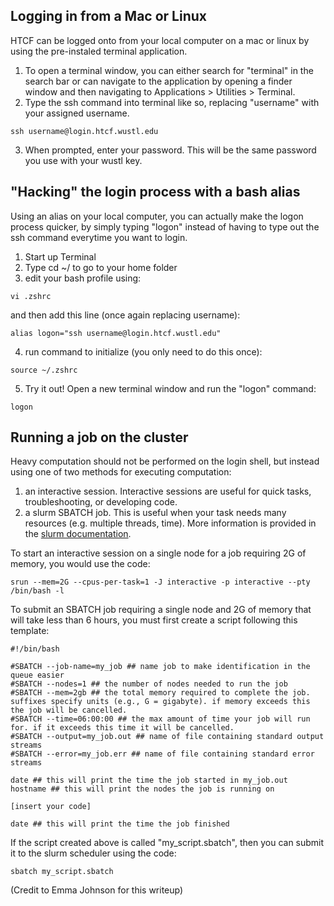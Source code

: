 ## Logging in from a Mac or Linux
HTCF can be logged onto from your local computer on a mac or linux by using the pre-instaled terminal application.
1. To open a terminal window, you can either search for "terminal" in the search bar or can navigate to the application by opening a finder window and then navigating to Applications > Utilities > Terminal.
2. Type the ssh command into terminal like so, replacing "username" with your assigned username.

```
ssh username@login.htcf.wustl.edu
```

3. When prompted, enter your password. This will be the same password you use with your wustl key.

## "Hacking" the login process with a bash alias
Using an alias on your local computer, you can actually make the logon process quicker, by simply typing "logon" instead of having to type out the ssh command everytime you want to login.

1. Start up Terminal
2. Type cd ~/ to go to your home folder
3. edit your bash profile using:
```
vi .zshrc
```
and then add this line (once again replacing username):
```
alias logon="ssh username@login.htcf.wustl.edu"
```
4. run command to initialize (you only need to do this once):
```
source ~/.zshrc
```
5. Try it out! Open a new terminal window and run the "logon" command:
```
logon
```

## Running a job on the cluster

Heavy computation should not be performed on the login shell, but instead using one of two methods for executing computation:

1. an interactive session. Interactive sessions are useful for quick tasks, troubleshooting, or developing code. 
2. a slurm SBATCH job. This is useful when your task needs many resources (e.g. multiple threads, time). More information is provided in the [slurm documentation](https://slurm.schedmd.com/documentation.html).

To start an interactive session on a single node for a job requiring 2G of memory, you would use the code: 
```
srun --mem=2G --cpus-per-task=1 -J interactive -p interactive --pty /bin/bash -l
```

To submit an SBATCH job requiring a single node and 2G of memory that will take less than 6 hours, you must first create a script following this template:
```
#!/bin/bash

#SBATCH --job-name=my_job ## name job to make identification in the queue easier
#SBATCH --nodes=1 ## the number of nodes needed to run the job
#SBATCH --mem=2gb ## the total memory required to complete the job. suffixes specify units (e.g., G = gigabyte). if memory exceeds this the job will be cancelled.
#SBATCH --time=06:00:00 ## the max amount of time your job will run for. if it exceeds this time it will be cancelled.
#SBATCH --output=my_job.out ## name of file containing standard output streams
#SBATCH --error=my_job.err ## name of file containing standard error streams

date ## this will print the time the job started in my_job.out
hostname ## this will print the nodes the job is running on 

[insert your code]

date ## this will print the time the job finished 
```

If the script created above is called "my_script.sbatch", then you can submit it to the slurm scheduler using the code:
```
sbatch my_script.sbatch
```

(Credit to Emma Johnson for this writeup)

